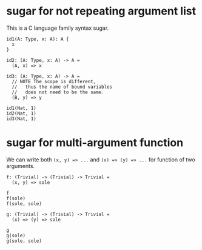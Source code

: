 # sugar for not repeating argument list

This is a C language family syntax sugar.

``` cicada
id1(A: Type, x: A): A {
  x
}

id2: (A: Type, x: A) -> A =
  (A, x) => x

id3: (A: Type, x: A) -> A =
  // NOTE The scope is different,
  //   thus the name of bound variables
  //   does not need to be the same.
  (B, y) => y

id1(Nat, 1)
id2(Nat, 1)
id3(Nat, 1)
```

# sugar for multi-argument function

We can write both `(x, y) => ...` and `(x) => (y) => ...` for function of two arguments.

``` cicada
f: (Trivial) -> (Trivial) -> Trivial =
  (x, y) => sole

f
f(sole)
f(sole, sole)

g: (Trivial) -> (Trivial) -> Trivial =
  (x) => (y) => sole

g
g(sole)
g(sole, sole)
```
